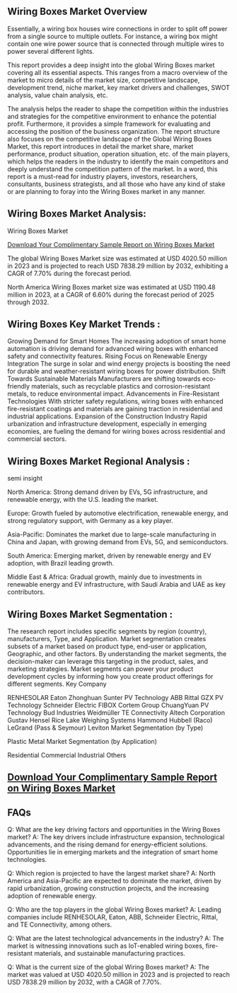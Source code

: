 ## Wiring Boxes Market Overview
Essentially, a wiring box houses wire connections in order to split off power from a single source to multiple outlets. For instance, a wiring box might contain one wire power source that is connected through multiple wires to power several different lights.

This report provides a deep insight into the global Wiring Boxes market covering all its essential aspects. This ranges from a macro overview of the market to micro details of the market size, competitive landscape, development trend, niche market, key market drivers and challenges, SWOT analysis, value chain analysis, etc.

The analysis helps the reader to shape the competition within the industries and strategies for the competitive environment to enhance the potential profit. Furthermore, it provides a simple framework for evaluating and accessing the position of the business organization. The report structure also focuses on the competitive landscape of the Global Wiring Boxes Market, this report introduces in detail the market share, market performance, product situation, operation situation, etc. of the main players, which helps the readers in the industry to identify the main competitors and deeply understand the competition pattern of the market.
In a word, this report is a must-read for industry players, investors, researchers, consultants, business strategists, and all those who have any kind of stake or are planning to foray into the Wiring Boxes market in any manner.

## Wiring Boxes Market Analysis:
Wiring Boxes Market


[Download Your Complimentary Sample Report on Wiring Boxes Market]([url](https://semiconductorinsight.com/report/wiring-boxes-market/))
 

The global Wiring Boxes Market size was estimated at USD 4020.50 million in 2023 and is projected to reach USD 7838.29 million by 2032, exhibiting a CAGR of 7.70% during the forecast period.

North America Wiring Boxes market size was estimated at USD 1190.48 million in 2023, at a CAGR of 6.60% during the forecast period of 2025 through 2032.

## Wiring Boxes Key Market Trends  :
Growing Demand for Smart Homes
The increasing adoption of smart home automation is driving demand for advanced wiring boxes with enhanced safety and connectivity features.
Rising Focus on Renewable Energy Integration
The surge in solar and wind energy projects is boosting the need for durable and weather-resistant wiring boxes for power distribution.
Shift Towards Sustainable Materials
Manufacturers are shifting towards eco-friendly materials, such as recyclable plastics and corrosion-resistant metals, to reduce environmental impact.
Advancements in Fire-Resistant Technologies
With stricter safety regulations, wiring boxes with enhanced fire-resistant coatings and materials are gaining traction in residential and industrial applications.
Expansion of the Construction Industry
Rapid urbanization and infrastructure development, especially in emerging economies, are fueling the demand for wiring boxes across residential and commercial sectors.

## Wiring Boxes Market Regional Analysis :
semi insight

North America:
Strong demand driven by EVs, 5G infrastructure, and renewable energy, with the U.S. leading the market.

Europe:
Growth fueled by automotive electrification, renewable energy, and strong regulatory support, with Germany as a key player.

Asia-Pacific:
Dominates the market due to large-scale manufacturing in China and Japan, with growing demand from EVs, 5G, and semiconductors.

South America:
Emerging market, driven by renewable energy and EV adoption, with Brazil leading growth.

Middle East & Africa:
Gradual growth, mainly due to investments in renewable energy and EV infrastructure, with Saudi Arabia and UAE as key contributors.

## Wiring Boxes Market Segmentation :
The research report includes specific segments by region (country), manufacturers, Type, and Application. Market segmentation creates subsets of a market based on product type, end-user or application, Geographic, and other factors. By understanding the market segments, the decision-maker can leverage this targeting in the product, sales, and marketing strategies. Market segments can power your product development cycles by informing how you create product offerings for different segments.
Key Company

RENHESOLAR
Eaton
Zhonghuan Sunter PV Technology
ABB
Rittal
GZX PV Technology
Schneider Electric
FIBOX
Cortem Group
ChuangYuan PV Technology
Bud Industries
Weidmüller
TE Connectivity
Altech Corporation
Gustav Hensel
Rice Lake Weighing Systems
Hammond
Hubbell (Raco)
LeGrand (Pass & Seymour)
Leviton
Market Segmentation (by Type)

Plastic
Metal
Market Segmentation (by Application)

Residential
Commercial
Industrial
Others


## **[Download Your Complimentary Sample Report on Wiring Boxes Market]([url](https://semiconductorinsight.com/report/wiring-boxes-market/))**
## FAQs
 

Q: What are the key driving factors and opportunities in the Wiring Boxes market?
A: The key drivers include infrastructure expansion, technological advancements, and the rising demand for energy-efficient solutions. Opportunities lie in emerging markets and the integration of smart home technologies.

Q: Which region is projected to have the largest market share?
A: North America and Asia-Pacific are expected to dominate the market, driven by rapid urbanization, growing construction projects, and the increasing adoption of renewable energy.

Q: Who are the top players in the global Wiring Boxes market?
A: Leading companies include RENHESOLAR, Eaton, ABB, Schneider Electric, Rittal, and TE Connectivity, among others.

Q: What are the latest technological advancements in the industry?
A: The market is witnessing innovations such as IoT-enabled wiring boxes, fire-resistant materials, and sustainable manufacturing practices.

Q: What is the current size of the global Wiring Boxes market?
A: The market was valued at USD 4020.50 million in 2023 and is projected to reach USD 7838.29 million by 2032, with a CAGR of 7.70%.
